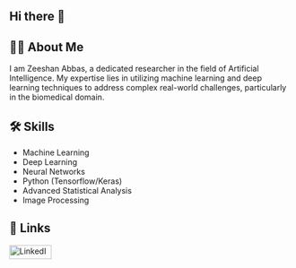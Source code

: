 ## Hi there 👋

## 🧑‍🔬 About Me
I am Zeeshan Abbas, a dedicated researcher in the field of Artificial Intelligence. My expertise lies in utilizing machine learning and deep learning techniques to address complex real-world challenges, particularly in the biomedical domain.

## 🛠️ Skills
- Machine Learning
- Deep Learning
- Neural Networks
- Python (Tensorflow/Keras)
- Advanced Statistical Analysis
- Image Processing

## 🔗 Links
<a href="https://www.linkedin.com/in/zeeshan-abbas-723596205/" target="_blank">
    <img src="https://upload.wikimedia.org/wikipedia/commons/thumb/0/01/LinkedIn_Logo.svg/1280px-LinkedIn_Logo.svg.png" alt="LinkedIn" style="width:75px;height:25px;"/>
</a>
